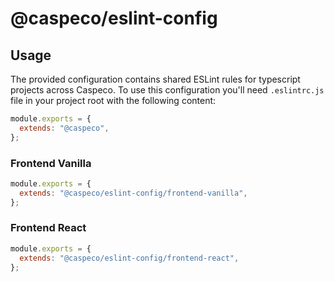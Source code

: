 # @caspeco/eslint-config

## Usage

The provided configuration contains shared ESLint rules for typescript projects across Caspeco. To use this configuration you'll need `.eslintrc.js` file in your project root with the following content:

```js
module.exports = {
  extends: "@caspeco",
};
```

### Frontend Vanilla

```js
module.exports = {
  extends: "@caspeco/eslint-config/frontend-vanilla",
};
```

### Frontend React

```js
module.exports = {
  extends: "@caspeco/eslint-config/frontend-react",
};
```
